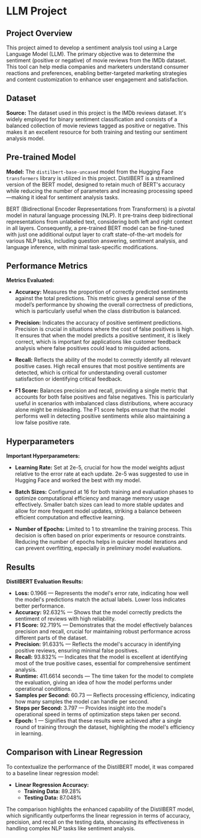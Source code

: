 # LLM Project

## Project Overview
This project aimed to develop a sentiment analysis tool using a Large Language Model (LLM). The primary objective was to determine the sentiment (positive or negative) of movie reviews from the IMDb dataset. This tool can help media companies and marketers understand consumer reactions and preferences, enabling better-targeted marketing strategies and content customization to enhance user engagement and satisfaction.

## Dataset
**Source:** The dataset used in this project is the IMDb reviews dataset. It's widely employed for binary sentiment classification and consists of a balanced collection of movie reviews tagged as positive or negative. This makes it an excellent resource for both training and testing our sentiment analysis model.

## Pre-trained Model
**Model:** The `distilbert-base-uncased` model from the Hugging Face `transformers` library is utilized in this project. DistilBERT is a streamlined version of the BERT model, designed to retain much of BERT's accuracy while reducing the number of parameters and increasing processing speed—making it ideal for sentiment analysis tasks.

BERT (Bidirectional Encoder Representations from Transformers) is a pivotal model in natural language processing (NLP). It pre-trains deep bidirectional representations from unlabeled text, considering both left and right context in all layers. Consequently, a pre-trained BERT model can be fine-tuned with just one additional output layer to craft state-of-the-art models for various NLP tasks, including question answering, sentiment analysis, and language inference, with minimal task-specific modifications.

## Performance Metrics
**Metrics Evaluated:**
- **Accuracy:** Measures the proportion of correctly predicted sentiments against the total predictions. This metric gives a general sense of the model’s performance by showing the overall correctness of predictions, which is particularly useful when the class distribution is balanced.
  
- **Precision:** Indicates the accuracy of positive sentiment predictions. Precision is crucial in situations where the cost of false positives is high. It ensures that when the model predicts a positive sentiment, it is likely correct, which is important for applications like customer feedback analysis where false positives could lead to misguided actions.
  
- **Recall:** Reflects the ability of the model to correctly identify all relevant positive cases. High recall ensures that most positive sentiments are detected, which is critical for understanding overall customer satisfaction or identifying critical feedback.
  
- **F1 Score:** Balances precision and recall, providing a single metric that accounts for both false positives and false negatives. This is particularly useful in scenarios with imbalanced class distributions, where accuracy alone might be misleading. The F1 score helps ensure that the model performs well in detecting positive sentiments while also maintaining a low false positive rate.

## Hyperparameters
**Important Hyperparameters:**
- **Learning Rate:** Set at 2e-5, crucial for how the model weights adjust relative to the error rate at each update. 2e-5 was suggested to use in Hugging Face and worked the best with my model.
  
- **Batch Sizes:** Configured at 16 for both training and evaluation phases to optimize computational efficiency and manage memory usage effectively. Smaller batch sizes can lead to more stable updates and allow for more frequent model updates, striking a balance between efficient computation and effective learning.
  
- **Number of Epochs:** Limited to 1 to streamline the training process. This decision is often based on prior experiments or resource constraints. Reducing the number of epochs helps in quicker model iterations and can prevent overfitting, especially in preliminary model evaluations.


## Results
**DistilBERT Evaluation Results:**
- **Loss:** 0.1966
— Represents the model's error rate, indicating how well the model's predictions match the actual labels. Lower loss indicates better performance.
- **Accuracy:** 92.632%
— Shows that the model correctly predicts the sentiment of reviews with high reliability.
- **F1 Score:** 92.719%
— Demonstrates that the model effectively balances precision and recall, crucial for maintaining robust performance across different parts of the dataset.
- **Precision:** 91.633%
— Reflects the model's accuracy in identifying positive reviews, ensuring minimal false positives.
- **Recall:** 93.832%
  — Indicates that the model is excellent at identifying most of the true positive cases, essential for comprehensive sentiment analysis.
- **Runtime:** 411.6614 seconds
  — The time taken for the model to complete the evaluation, giving an idea of how the model performs under operational conditions.
- **Samples per Second:** 60.73
  — Reflects processing efficiency, indicating how many samples the model can handle per second.
- **Steps per Second:** 3.797
   — Provides insight into the model's operational speed in terms of optimization steps taken per second.
- **Epoch:** 1
  — Signifies that these results were achieved after a single round of training through the dataset, highlighting the model's efficiency in learning.


## Comparison with Linear Regression
To contextualize the performance of the DistilBERT model, it was compared to a baseline linear regression model:

- **Linear Regression Accuracy:**
  - **Training Data:** 89.28%
  - **Testing Data:** 87.048%

The comparison highlights the enhanced capability of the DistilBERT model, which significantly outperforms the linear regression in terms of accuracy, precision, and recall on the testing data, showcasing its effectiveness in handling complex NLP tasks like sentiment analysis.
